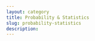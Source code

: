 ```yaml
---
layout: category
title: Probability & Statistics
slug: probability-statistics
description: 
---
```

